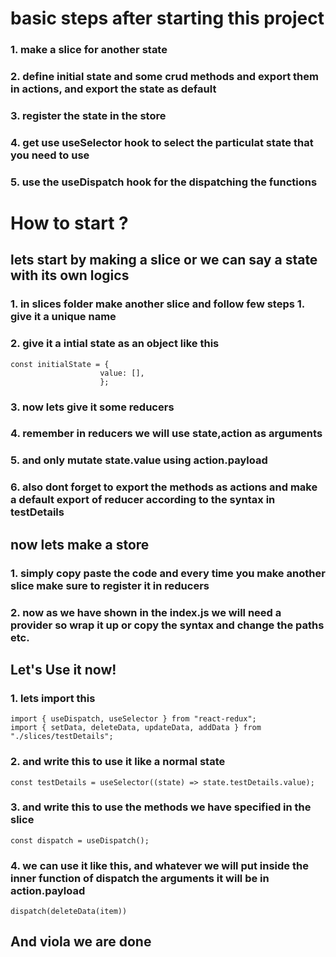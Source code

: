 # basic steps after starting this project

### 1. make a slice for another state

### 2. define initial state and some crud methods and export them in actions, and export the state as default

### 3. register the state in the store

### 4. get use useSelector hook to select the particulat state that you need to use

### 5. use the useDispatch hook for the dispatching the functions

# How to start ?

## lets start by making a slice or we can say a state with its own logics

### 1. in slices folder make another slice and follow few steps 1. give it a unique name

### 2. give it a intial state as an object like this

    const initialState = {
                        value: [],
                        };

### 3. now lets give it some reducers

### 4. remember in reducers we will use state,action as arguments

### 5. and only mutate state.value using action.payload

### 6. also dont forget to export the methods as actions and make a default export of reducer according to the syntax in testDetails

## now lets make a store

### 1. simply copy paste the code and every time you make another slice make sure to register it in reducers

### 2. now as we have shown in the index.js we will need a provider so wrap it up or copy the syntax and change the paths etc.

## Let's Use it now!

### 1. lets import this

    import { useDispatch, useSelector } from "react-redux";
    import { setData, deleteData, updateData, addData } from "./slices/testDetails";

### 2. and write this to use it like a normal state

    const testDetails = useSelector((state) => state.testDetails.value);

### 3. and write this to use the methods we have specified in the slice

    const dispatch = useDispatch();

### 4. we can use it like this, and whatever we will put inside the inner function of dispatch the arguments it will be in action.payload

    dispatch(deleteData(item))

## And viola we are done
